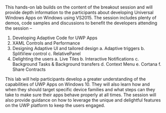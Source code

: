 This hands-on lab builds on the content of the breakout session and will provide depth information to the participants about 
developing Universal Windows Apps on Windows using VS2015. 
The session includes plenty of demos, code samples and discussions to benefit the developers attending the session –
1.	Developing Adaptive Code for UWP Apps
2.	XAML Controls and Performance
3.	Designing Adaptive UI and tailored design
  a.	Adaptive triggers
  b.	SplitView control
  c.	RelativePanel
4.	Delighting the users
  a.	Live Tiles
  b.	Interactive Notifications
  c.	Background Tasks & Background transfers
  d.	Context Menu
  e.	Cortana
  f.	Share Contracts

This lab will help participants develop a greater understanding of the capabilities of UWP Apps on Windows 10. 
They will also learn how and when they should target specific device families and what steps can they take to make sure their apps
behave properly at all times. The session will also provide guidance on how to leverage the unique and delightful features on the
UWP platform to keep the users engaged.
